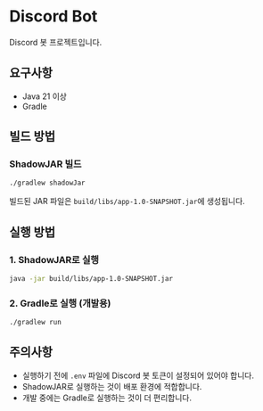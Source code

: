 # Discord Bot

Discord 봇 프로젝트입니다.

## 요구사항

- Java 21 이상
- Gradle

## 빌드 방법

### ShadowJAR 빌드

```bash
./gradlew shadowJar
```

빌드된 JAR 파일은 `build/libs/app-1.0-SNAPSHOT.jar`에 생성됩니다.

## 실행 방법

### 1. ShadowJAR로 실행

```bash
java -jar build/libs/app-1.0-SNAPSHOT.jar
```

### 2. Gradle로 실행 (개발용)

```bash
./gradlew run
```

## 주의사항

- 실행하기 전에 `.env` 파일에 Discord 봇 토큰이 설정되어 있어야 합니다.
- ShadowJAR로 실행하는 것이 배포 환경에 적합합니다.
- 개발 중에는 Gradle로 실행하는 것이 더 편리합니다.

